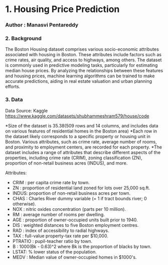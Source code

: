 # 1. Housing Price Prediction
### Author : Manasvi Pentareddy

### 2. Background
The Boston Housing dataset comprises various socio-economic attributes associated with housing in Boston. These attributes include factors such as crime rates, air quality, and access to highways, among others. The dataset is commonly used in predictive modeling tasks, particularly for estimating median house prices. By analyzing the relationships between these features and housing prices, machine learning algorithms can be trained to make accurate predictions, aiding in real estate valuation and urban planning efforts.

### 3. Data
Data Source: Kaggle
https://www.kaggle.com/datasets/shubhammeshram579/house/code

*Size of the dataset is 35.38(509 rows and 14 columns, and includes data on various features of residential homes in the Boston area)
*Each row in the dataset likely corresponds to a specific property or housing unit in Boston. Various attributes, such as crime rate, average number of rooms, and proximity to employment centers, are recorded for each property.
*The dataset includes a range of attributes that describe different aspects of the properties, including crime rate (CRIM), zoning classification (ZN), proportion of non-retail business acres (INDUS), and more.

Attributes:
* CRIM : per capita crime rate by town.
* ZN : proportion of residential land zoned for lots over 25,000 sq.ft.
* INDUS: proportion of non-retail business acres per town.
* CHAS : Charles River dummy variable (= 1 if tract bounds river; 0 otherwise).
* NOX : nitric oxides concentration (parts per 10 million).
* RM : average number of rooms per dwelling.
* AGE : proportion of owner-occupied units built prior to 1940.
* DIS : weighted distances to five Boston employment centres.
* RAD : index of accessibility to radial highways.
* TAX : full-value property-tax rate per $10,000.
* PTRATIO : pupil-teacher ratio by town.
* B : 1000(Bk - 0.63)^2 where Bk is the proportion of blacks by town.
* LSTAT: % lower status of the population.
* MEDV : Median value of owner-occupied homes in $1000's.


